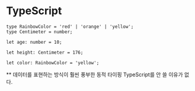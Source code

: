 # TypeScript

```
type RainbowColor = 'red' | 'orange' | 'yellow';
type Centimeter = number;

let age: number = 10;

let height: Centimeter = 176;

let color: RainbowColor = 'yellow';

```
** 데이터를 표현하는 방식이 훨씬 풍부한 동적 타이핑 TypeScript를 안 쓸 이유가 없다.

